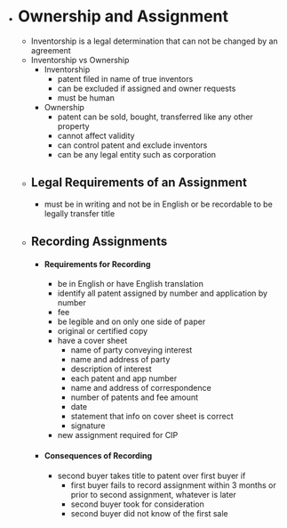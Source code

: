* # Ownership and Assignment
	* Inventorship is a legal determination that can not be changed by an agreement
	* Inventorship vs Ownership
		* Inventorship
			* patent filed in name of true inventors
			* can be excluded if assigned and owner requests
			* must be human
		* Ownership
			* patent can be sold, bought, transferred like any other property
			* cannot affect validity
			* can control patent and exclude inventors
			* can be any legal entity such as corporation
	* ## Legal Requirements of an Assignment
		* must be in writing and not be in English or be recordable to be legally transfer title
	* ## Recording Assignments
		* #### Requirements for Recording
			* be in English or have English translation
			* identify all patent assigned by number and application by number  
			* fee
			* be legible and on only one side of paper
			* original or certified copy 
			* have a cover sheet
				* name of party conveying interest
				* name and address of party
				* description of interest
				* each patent and app number 
				* name and address of correspondence
				* number of patents and fee amount
				* date 
				* statement that info on cover sheet is correct
				* signature
			* new assignment required for CIP
		* #### Consequences of Recording
			* second buyer takes title to patent over first buyer if
				* first buyer fails to record assignment within 3 months or prior to second assignment, whatever is later
				* second buyer took for consideration 
				* second buyer did not know of the first sale
